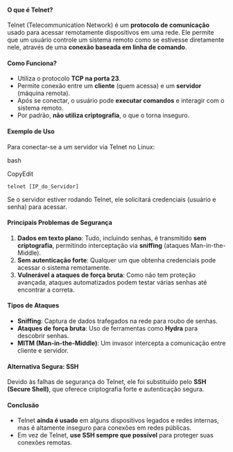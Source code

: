 #### **O que é Telnet?**

Telnet (Telecommunication Network) é um **protocolo de comunicação** usado para acessar remotamente dispositivos em uma rede. Ele permite que um usuário controle um sistema remoto como se estivesse diretamente nele, através de uma **conexão baseada em linha de comando**.

#### **Como Funciona?**

- Utiliza o protocolo **TCP na porta 23**.
- Permite conexão entre um **cliente** (quem acessa) e um **servidor** (máquina remota).
- Após se conectar, o usuário pode **executar comandos** e interagir com o sistema remoto.
- Por padrão, **não utiliza criptografia**, o que o torna inseguro.

#### **Exemplo de Uso**

Para conectar-se a um servidor via Telnet no Linux:

bash

CopyEdit

`telnet [IP_do_Servidor]`

Se o servidor estiver rodando Telnet, ele solicitará credenciais (usuário e senha) para acessar.

#### **Principais Problemas de Segurança**

1. **Dados em texto plano**: Tudo, incluindo senhas, é transmitido **sem criptografia**, permitindo interceptação via **sniffing** (ataques Man-in-the-Middle).
2. **Sem autenticação forte**: Qualquer um que obtenha credenciais pode acessar o sistema remotamente.
3. **Vulnerável a ataques de força bruta**: Como não tem proteção avançada, ataques automatizados podem testar várias senhas até encontrar a correta.

#### **Tipos de Ataques**

- **Sniffing**: Captura de dados trafegados na rede para roubo de senhas.
- **Ataques de força bruta**: Uso de ferramentas como **Hydra** para descobrir senhas.
- **MITM (Man-in-the-Middle)**: Um invasor intercepta a comunicação entre cliente e servidor.

#### **Alternativa Segura: SSH**

Devido às falhas de segurança do Telnet, ele foi substituído pelo **SSH (Secure Shell)**, que oferece criptografia forte e autenticação segura.

#### **Conclusão**

- Telnet **ainda é usado** em alguns dispositivos legados e redes internas, mas é altamente inseguro para conexões em redes públicas.
- Em vez de Telnet, **use SSH sempre que possível** para proteger suas conexões remotas.